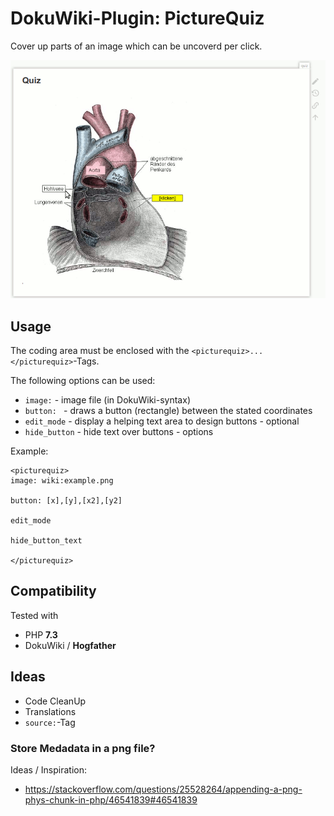 # DokuWiki-Plugin: PictureQuiz

Cover up parts of an image which can be uncoverd per click.

![](screenshot.gif)

## Usage

The coding area must be enclosed with the ``<picturequiz>...</picturequiz>``-Tags.

The following options can be used:
* ``image:`` - image file (in DokuWiki-syntax)
* ``button: `` - draws a button (rectangle) between the stated coordinates
* ``edit_mode`` - display a helping text area to design buttons - optional
* ``hide_button`` - hide text over buttons - options

Example:

```
<picturequiz>
image: wiki:example.png

button: [x],[y],[x2],[y2]

edit_mode

hide_button_text

</picturequiz>
```

## Compatibility

Tested with
* PHP **7.3**
* DokuWiki / **Hogfather**

## Ideas

* Code CleanUp
* Translations
* ``source:``-Tag

### Store Medadata in a png file?

Ideas / Inspiration:
* https://stackoverflow.com/questions/25528264/appending-a-png-phys-chunk-in-php/46541839#46541839
